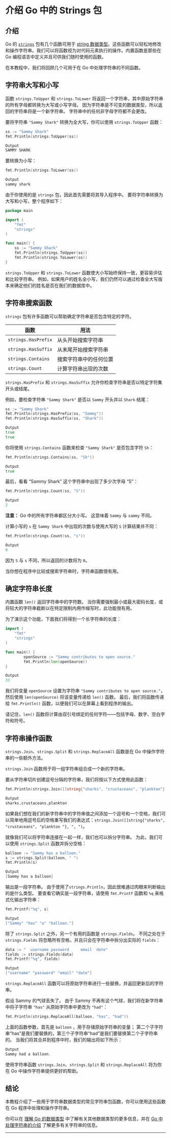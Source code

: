 # 介绍 Go 中的 Strings 包

## 介绍

Go 的 [`strings`](https://golang.org/pkg/strings/) 包有几个函数可用于 [string 数据类型](https://gocn.github.io/How-To-Code-in-Go/docs/08-An_Introduction_to_Working_with_Strings_in_Go)。这些函数可以轻松地修改和操作字符串。我们可以将函数视为对代码元素执行的操作。内置函数是那些在 Go 编程语言中定义并且可供我们随时使用的函数。

在本教程中，我们将回顾几个可用于在 Go 中处理字符串的不同函数。

## 字符串大写和小写

函数 `strings.ToUpper` 和 `strings.ToLower` 将返回一个字符串，其中原始字符串的所有字母都转换为大写或小写字母。 因为字符串是不可变的数据类型，所以返回的字符串将是一个新字符串。 字符串中的任何非字母字符都不会更改。

要将字符串 `"Sammy Shark"` 转换为全大写，你可以使用 `strings.ToUpper` 函数：

```go
ss := "Sammy Shark"
fmt.Println(strings.ToUpper(ss))
```

```go
Output
SAMMY SHARK
```

要转换为小写：

```go
fmt.Println(strings.ToLower(ss))
```

```go
Output
sammy shark
```

由于你使用的是 `strings` 包，因此首先需要将其导入程序中。 要将字符串转换为大写和小写，整个程序如下：

```go
package main

import (
	"fmt"
	"strings"
)

func main() {
	ss := "Sammy Shark"
	fmt.Println(strings.ToUpper(ss))
	fmt.Println(strings.ToLower(ss))
}
```

`strings.ToUpper` 和 `strings.ToLower` 函数使大小写始终保持一致，更容易评估和比较字符串。 例如，如果用户的姓名全小写，我们仍然可以通过检查全大写版本来确定他们的姓名是否在我们的数据库中。

## 字符串搜索函数

`strings` 包有许多函数可以帮助确定字符串是否包含特定的字符。

| 函数                | 用法                   |
| ------------------- | ---------------------- |
| `strings.HasPrefix` | 从头开始搜索字符串     |
| `strings.HasSuffix` | 从末尾开始搜索字符串   |
| `strings.Contains`  | 搜索字符串中的任何位置 |
| `strings.Count`     | 计算字符串出现的次数   |

`strings.HasPrefix` 和 `strings.HasSuffix` 允许你检查字符串是否以特定字符集开头或结尾。

例如，要检查字符串 `"Sammy Shark"` 是否以 `Sammy` 开头并以 `Shark` 结尾：

```go
ss := "Sammy Shark"
fmt.Println(strings.HasPrefix(ss, "Sammy"))
fmt.Println(strings.HasSuffix(ss, "Shark"))
```

```go
Output
true
true
```

你将使用 `strings.Contains` 函数来检查 `"Sammy Shark"` 是否包含字符 `Sh`：

```go
fmt.Println(strings.Contains(ss, "Sh"))
```

```go
Output
true
```

最后，看看 “Sammy Shark” 这个字符串中出现了多少次字母 “S”：

```go
fmt.Println(strings.Count(ss, "S"))
```

```go
Output
2
```

**注意：** Go 中的所有字符串都区分大小写。 这意味着 `Sammy` 与 `sammy` 不同。

计算小写的 `s` 在 `Sammy Shark` 中出现的次数与使用大写的 `S` 计算结果并不同：

```go
fmt.Println(strings.Count(ss, "s"))
```

```go
Output
0
```

因为 `S` 与 `s` 不同，所以返回的计数将为 `0`。

当你想在程序中比较或搜索字符串时，字符串函数很有用。

## 确定字符串长度

内置函数 `len()` 返回字符串中的字符数。 当你需要强制最小或最大密码长度，或将较大的字符串截断以在特定限制内用作缩写时，此功能很有用。

为了演示这个功能，下面我们将得到一个长字符串的长度：

```go
import (
	"fmt"
	"strings"
)

func main() {
        openSource := "Sammy contributes to open source."
        fmt.Println(len(openSource))
}
```

```go
Output
33
```

我们将变量 `openSource` 设置为字符串 `"Sammy contributes to open source."`，然后使用 `len(openSource)` 将该变量传递给 `len()` 函数。 最后，我们将函数传递给 `fmt.Println()` 函数，以便我们可以在屏幕上看到程序的输出。

请记住，`len()` 函数将计算由双引号绑定的任何字符——包括字母、数字、空白字符和符号。

## 字符串操作函数

`strings.Join`、`strings.Split` 和 `strings.ReplaceAll` 函数是在 Go 中操作字符串的一些额外方法。

`strings.Join` 函数用于将一组字符串组合成一个新的字符串。

要从字符串切片创建逗号分隔的字符串，我们将按以下方式使用此函数：

```go
fmt.Println(strings.Join([]string{"sharks", "crustaceans", "plankton"}, ","))
```

```go
Output
sharks,crustaceans,plankton
```

如果我们想在我们的新字符串中的字符串值之间添加一个逗号和一个空格，我们可以简单地用逗号后的空格重写我们的表达式：`strings.Join([]string{"sharks", "crustaceans", "plankton "}, ", ")`。

就像我们可以将字符串连接在一起一样，我们也可以拆分字符串。 为此，我们可以使用 `strings.Split` 函数并拆分空格：

```go
balloon := "Sammy has a balloon."
s := strings.Split(balloon, " ")
fmt.Println(s)
```

```go
Output
[Sammy has a balloon]
```

输出是一段字符串。 由于使用了`strings.Println`，因此很难通过肉眼来判断输出的是什么类型。 要查看它确实是一段字符串，请使用 `fmt.Printf` 函数和 `%q` 来格式化输出字符串：

```go
fmt.Printf("%q", s)
```

```go
Output
["Sammy" "has" "a" "balloon."]
```

除了 `strings.Split` 之外，另一个有用的函数是 `strings.Fields`。 不同之处在于 `strings.Fields` 将忽略所有空格，并且只会在字符串中拆分出实际的 `fields`：

```go
data := "  username password     email  date"
fields := strings.Fields(data)
fmt.Printf("%q", fields)
```

```go
Output
["username" "password" "email" "date"]
```

`strings.ReplaceAll` 函数可以将原始字符串进行一些替换，并返回更新后的字符串。

假设 Sammy 的气球丢失了。 由于 Sammy 不再有这个气球，我们将在新字符串中将子字符串 `"has"` 从原始字符串中更改为 `"had"`：

```go
fmt.Println(strings.ReplaceAll(balloon, "has", "had"))
```

上面的函数参数，首先是 `balloon` ，用于存储原始字符串的变量； 第二个子字符串“has”是我们要替换的，第三个子字符串“had”是我们要替换第二个子字符串的。 当我们将其合并到程序中时，我们的输出将如下所示：

```go
Output
Sammy had a balloon.
```

使用字符串函数 `strings.Join`、`strings.Split` 和 `strings.ReplaceAll` 将为你在 Go 中操作字符串提供更好的帮助。

## 结论

本教程介绍了一些用于字符串数据类型的常见字符串包函数，你可以使用这些函数在 Go 程序中处理和操作字符串。

你可以在 [理解 Go 的数据类型](https://gocn.github.io/How-To-Code-in-Go/docs/07-Understanding_Data_Types_in_Go) 中了解有关其他数据类型的更多信息，并在 [Go 中处理字符串的介绍](https://gocn.github.io/How-To-Code-in-Go/docs/08-An_Introduction_to_Working_with_Strings_in_Go) 了解更多有关字符串的信息。

------
